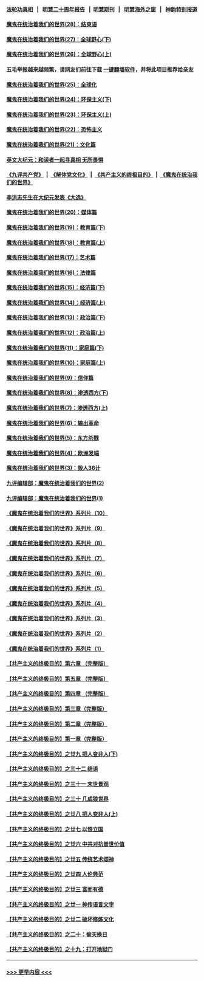 #### [法轮功真相](https://github.com/gfw-breaker/truth/blob/master/README.md?t=0) &nbsp;&nbsp;|&nbsp;&nbsp; [明慧二十周年报告](https://github.com/gfw-breaker/mh-reports/blob/master/README.md?t=0) &nbsp;&nbsp;|&nbsp;&nbsp;[明慧期刊](https://github.com/gfw-breaker/mh-qikan) &nbsp;&nbsp;|&nbsp;&nbsp; [明慧海外之窗](https://github.com/gfw-breaker/mh-news/blob/master/README.md?t=0) &nbsp;&nbsp;|&nbsp;&nbsp; [神韵特别报道](https://github.com/gfw-breaker/mh-news/blob/master/shenyun.md?t=0)
#### [魔鬼在统治着我们的世界(28)：结束语](../pages/nsc422/n10936246.md?t=06300302) 
#### [魔鬼在统治着我们的世界(27)：全球野心(下)](../pages/nsc422/n10928319.md?t=06300302) 
#### [魔鬼在统治着我们的世界(26)：全球野心(上)](../pages/nsc422/n10900318.md?t=06300302) 
#### 五毛举报越来越频繁，请网友们前往下载 [一键翻墙软件](https://github.com/gfw-breaker/ssr-accounts)，并将此项目推荐给亲友
#### [魔鬼在统治着我们的世界(25)：全球化](../pages/nsc422/n10788205.md?t=06300302) 
#### [魔鬼在统治着我们的世界(24)：环保主义(下)](../pages/nsc422/n10695307.md?t=06300302) 
#### [魔鬼在统治着我们的世界(23)：环保主义(上)](../pages/nsc422/n10688613.md?t=06300302) 
#### [魔鬼在统治着我们的世界(22)：恐怖主义](../pages/nsc422/n10614727.md?t=06300302) 
#### [魔鬼在统治着我们的世界(21)：文化篇](../pages/nsc422/n10597706.md?t=06300302) 
#### [英文大纪元：和读者一起寻真相 无所畏惧](../pages/nsc422/n12542027.md?t=06300302) 
#### [《九评共产党》](https://github.com/begood0513/9ping.md/blob/master/README.md) &nbsp;|&nbsp; [《解体党文化》](../../../../jtdwh.md/blob/master/README.md)  &nbsp;|&nbsp; [《共产主义的终极目的》](../../../../gczydzjmd.md/blob/master/README.md) &nbsp;|&nbsp; [《魔鬼在统治我们的世界》](../../../../mgztzwmdsj.md/blob/master/README.md) 
#### [李洪志先生在大纪元发表《大选》](../pages/nsc422/n12534746.md?t=06300302) 
#### [魔鬼在统治着我们的世界(20)：媒体篇](../pages/nsc422/n10586579.md?t=06300302) 
#### [魔鬼在统治着我们的世界(19)：教育篇(下)](../pages/nsc422/n10564808.md?t=06300302) 
#### [魔鬼在统治着我们的世界(18)：教育篇(上)](../pages/nsc422/n10526970.md?t=06300302) 
#### [魔鬼在统治着我们的世界(17)：艺术篇](../pages/nsc422/n10499093.md?t=06300302) 
#### [魔鬼在统治着我们的世界(16)：法律篇](../pages/nsc422/n10485969.md?t=06300302) 
#### [魔鬼在统治着我们的世界(15)：经济篇(下)](../pages/nsc422/n10469975.md?t=06300302) 
#### [魔鬼在统治着我们的世界(14)：经济篇(上)](../pages/nsc422/n10457370.md?t=06300302) 
#### [魔鬼在统治着我们的世界(13)：政治篇(下)](../pages/nsc422/n10448270.md?t=06300302) 
#### [魔鬼在统治着我们的世界(12)：政治篇(上)](../pages/nsc422/n10444576.md?t=06300302) 
#### [魔鬼在统治着我们的世界(11)：家庭篇(下)](../pages/nsc422/n10440961.md?t=06300302) 
#### [魔鬼在统治着我们的世界(10)：家庭篇(上)](../pages/nsc422/n10435448.md?t=06300302) 
#### [魔鬼在统治着我们的世界(9)：信仰篇](../pages/nsc422/n10432159.md?t=06300302) 
#### [魔鬼在统治着我们的世界(8)：渗透西方(下)](../pages/nsc422/n10429603.md?t=06300302) 
#### [魔鬼在统治着我们的世界(7)：渗透西方(上)](../pages/nsc422/n10426013.md?t=06300302) 
#### [魔鬼在统治着我们的世界(6)：输出革命](../pages/nsc422/n10421536.md?t=06300302) 
#### [魔鬼在统治着我们的世界(5)：东方杀戮](../pages/nsc422/n10417707.md?t=06300302) 
#### [魔鬼在统治着我们的世界(4)：欧洲发端](../pages/nsc422/n10414890.md?t=06300302) 
#### [魔鬼在统治着我们的世界(3)：毁人36计](../pages/nsc422/n10411583.md?t=06300302) 
#### [九评编辑部：魔鬼在统治着我们的世界(2)](../pages/nsc422/n10410036.md?t=06300302) 
#### [九评编辑部：魔鬼在统治着我们的世界(1)](../pages/nsc422/n10406825.md?t=06300302) 
#### [《魔鬼在统治着我们的世界》系列片（10）](../pages/nsc422/n12292670.md?t=06300302) 
#### [《魔鬼在统治着我们的世界》系列片（9）](../pages/nsc422/n12290859.md?t=06300302) 
#### [《魔鬼在统治着我们的世界》系列片（8）](../pages/nsc422/n12287445.md?t=06300302) 
#### [《魔鬼在统治着我们的世界》系列片（7）](../pages/nsc422/n12283425.md?t=06300302) 
#### [《魔鬼在统治着我们的世界》系列片（6）](../pages/nsc422/n12282314.md?t=06300302) 
#### [《魔鬼在统治着我们的世界》系列片（5）](../pages/nsc422/n12281419.md?t=06300302) 
#### [《魔鬼在统治着我们的世界》系列片（4）](../pages/nsc422/n12274024.md?t=06300302) 
#### [《魔鬼在统治着我们的世界》系列片（3）](../pages/nsc422/n12271322.md?t=06300302) 
#### [《魔鬼在统治着我们的世界》系列片（2）](../pages/nsc422/n12269049.md?t=06300302) 
#### [《魔鬼在统治着我们的世界》系列片（1）](../pages/nsc422/n12267575.md?t=06300302) 
#### [【共产主义的终极目的】第六章 （完整版）](../pages/nsc422/n11428913.md?t=06300302) 
#### [【共产主义的终极目的】第五章 （完整版）](../pages/nsc422/n11428912.md?t=06300302) 
#### [【共产主义的终极目的】第四章 （完整版）](../pages/nsc422/n11428907.md?t=06300302) 
#### [【共产主义的终极目的】第三章（完整版）](../pages/nsc422/n11428848.md?t=06300302) 
#### [【共产主义的终极目的】第二章（完整版）](../pages/nsc422/n11428831.md?t=06300302) 
#### [【共产主义的终极目的】第一章（完整版）](../pages/nsc422/n11417651.md?t=06300302) 
#### [【共产主义的终极目的】之廿九 把人变非人(下)](../pages/nsc422/n11344140.md?t=06300302) 
#### [【共产主义的终极目的】之三十二 结语](../pages/nsc422/n11360535.md?t=06300302) 
#### [【共产主义的终极目的】之三十一 末世景观](../pages/nsc422/n11351129.md?t=06300302) 
#### [【共产主义的终极目的】之三十 几成狼世界](../pages/nsc422/n11348280.md?t=06300302) 
#### [【共产主义的终极目的】之廿八 把人变非人(上)](../pages/nsc422/n11340492.md?t=06300302) 
#### [【共产主义的终极目的】之廿七 以恨立国](../pages/nsc422/n11336944.md?t=06300302) 
#### [【共产主义的终极目的】之廿六 中共对抗普世价值](../pages/nsc422/n11324785.md?t=06300302) 
#### [【共产主义的终极目的】之廿五 传统艺术颂神](../pages/nsc422/n11296396.md?t=06300302) 
#### [【共产主义的终极目的】之廿四 人伦典范](../pages/nsc422/n11296397.md?t=06300302) 
#### [【共产主义的终极目的】之廿三 富而有德](../pages/nsc422/n11283598.md?t=06300302) 
#### [【共产主义的终极目的】之廿一 神传语言文字](../pages/nsc422/n11263265.md?t=06300302) 
#### [【共产主义的终极目的】之廿二 破坏修炼文化](../pages/nsc422/n11245728.md?t=06300302) 
#### [【共产主义的终极目的】之二十：偷天换日](../pages/nsc422/n11238846.md?t=06300302) 
#### [【共产主义的终极目的】之十九：打开地狱门](../pages/nsc422/n11206376.md?t=06300302) 

----
#### [ >>> 更早内容 <<< ](../indexes/nsc422-earlier.md)
